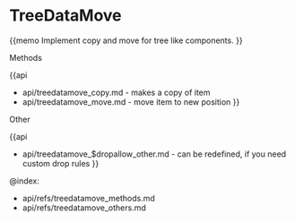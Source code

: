 TreeDataMove 
=============


{{memo Implement copy and move for tree like components. }}




<div class='h2'>Methods</div>

{{api
- api/treedatamove_copy.md - makes a copy of item
- api/treedatamove_move.md - move item to new position
}}





<div class='h2'>Other</div>


{{api
- api/treedatamove_$dropallow_other.md - can be redefined, if you need custom drop rules
}}


@index:
- api/refs/treedatamove_methods.md
- api/refs/treedatamove_others.md

